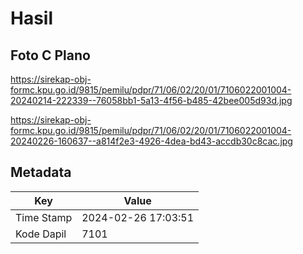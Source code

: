 # Hasil

## Foto C Plano

https://sirekap-obj-formc.kpu.go.id/9815/pemilu/pdpr/71/06/02/20/01/7106022001004-20240214-222339--76058bb1-5a13-4f56-b485-42bee005d93d.jpg

https://sirekap-obj-formc.kpu.go.id/9815/pemilu/pdpr/71/06/02/20/01/7106022001004-20240226-160637--a814f2e3-4926-4dea-bd43-accdb30c8cac.jpg


## Metadata

| Key        | Value               |
| ---------- | ------------------- |
| Time Stamp | 2024-02-26 17:03:51 |
| Kode Dapil | 7101                |



